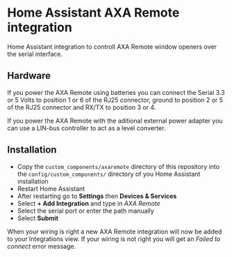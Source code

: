 # Home Assistant AXA Remote integration

Home Assistant integration to controll AXA Remote window openers over the
serial interface.

## Hardware

If you power the AXA Remote using batteries you can connect the Serial 3.3 or
5 Volts to position 1 or 6 of the RJ25 connector, ground to position 2 or 5 of
the RJ25 connector and RX/TX to position 3 or 4.
 
If you power the AXA Remote with the aditional external power adapter you can
use a LIN-bus controller to act as a level converter.

## Installation

- Copy the `custom_components/axaremote` directory of this repository into the
`config/custom_components/` directory of you Home Assistant installation
- Restart Home Assistant
- After restarting go to **Settings** then **Devices & Services**
- Select **+ Add Integration** and type in *AXA Remote*
- Select the serial port or enter the path manually
- Select **Submit**

When your wiring is right a new AXA Remote integration will now be added to
your Integrations view. If your wiring is not right you will get an *Failed to
connect* error message.